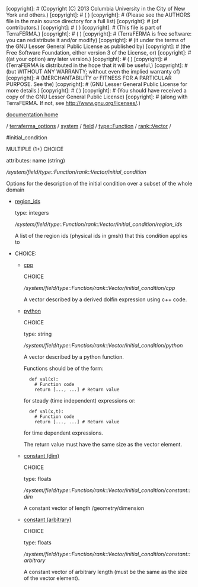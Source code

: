 [copyright]: # (Copyright (C) 2013 Columbia University in the City of New York and others.)
[copyright]: # ( )
[copyright]: # (Please see the AUTHORS file in the main source directory for a full list)
[copyright]: # (of contributors.)
[copyright]: # ( )
[copyright]: # (This file is part of TerraFERMA.)
[copyright]: # ( )
[copyright]: # (TerraFERMA is free software: you can redistribute it and/or modify)
[copyright]: # (it under the terms of the GNU Lesser General Public License as published by)
[copyright]: # (the Free Software Foundation, either version 3 of the License, or)
[copyright]: # ((at your option) any later version.)
[copyright]: # ( )
[copyright]: # (TerraFERMA is distributed in the hope that it will be useful,)
[copyright]: # (but WITHOUT ANY WARRANTY; without even the implied warranty of)
[copyright]: # (MERCHANTABILITY or FITNESS FOR A PARTICULAR PURPOSE. See the)
[copyright]: # (GNU Lesser General Public License for more details.)
[copyright]: # ( )
[copyright]: # (You should have received a copy of the GNU Lesser General Public License)
[copyright]: # (along with TerraFERMA. If not, see <http://www.gnu.org/licenses/>.)

[documentation home](https://github.com/terraferma/terraferma/wiki/Documentation)

/ [terraferma_options](../../../../../terraferma_options.md) / [system](../../../../system.md) / [field](../../../field.md) / [type::Function](../../type__Function.md) / [rank::Vector](../rank__Vector.md) /

#initial_condition

MULTIPLE (1+) CHOICE 

attributes: name (string) 

*/system/field/type::Function/rank::Vector/initial_condition*

Options for the description of the initial condition over a subset of the whole domain

* [region_ids](initial_condition/region_ids.md "child")

    type: integers

    */system/field/type::Function/rank::Vector/initial_condition/region_ids*

    A list of the region ids (physical ids in gmsh) that this condition applies to

* CHOICE:
    * [cpp](initial_condition/cpp.md "child")

        CHOICE 

        */system/field/type::Function/rank::Vector/initial_condition/cpp*

        A vector described by a derived dolfin expression using c++ code.

    * [python](initial_condition/python.md "child")

        CHOICE 

        type: string

        */system/field/type::Function/rank::Vector/initial_condition/python*

        A vector described by a python function.
        
        Functions should be of the form:
        
            def val(x):
              # Function code
              return [..., ...] # Return value
        
         for steady (time independent) expressions or:
        
            def val(x,t):
              # Function code
              return [..., ...] # Return value
        
         for time dependent expressions.
        
        The return value must have the same size as the vector element.

    * [constant (dim)](initial_condition/constant__dim.md "child")

        CHOICE 

        type: floats

        */system/field/type::Function/rank::Vector/initial_condition/constant::dim*

        A constant vector of length /geometry/dimension

    * [constant (arbitrary)](initial_condition/constant__arbitrary.md "child")

        CHOICE 

        type: floats

        */system/field/type::Function/rank::Vector/initial_condition/constant::arbitrary*

        A constant vector of arbitrary length (must be the same as the size of the vector element).

[autogenerated]: # (This file was automatically generated from the schema file:/home/cwilson/repos/github/TerraFERMA/TerraFERMA/buckettools/schemas/function.rng.)

